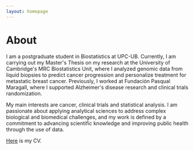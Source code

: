 ```yaml
---
layout: homepage
---
```


# About

I am a postgraduate student in Biostatistics at UPC-UB. Currently, I am carrying out my Master's Thesis on my research at the University of Cambridge's MRC Biostatistics Unit, where I analyzed genomic data from liquid biopsies to predict cancer progression and personalize treatment for metastatic breast cancer. Previously, I worked at Fundación Pasqual Maragall, where I supported Alzheimer's disease research and clinical trials randomization.

My main interests are cancer, clinical trials and statistical analysis. I am passionate about applying analytical sciences to address complex biological and biomedical challenges, and my work is defined by a commitment to advancing scientific knowledge and improving public health through the use of data.

[Here](./assets/files/cv.pdf) is my CV.
